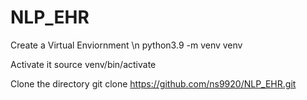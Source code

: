 # NLP_EHR

Create a Virtual Enviornment \n
python3.9 -m venv venv

Activate it 
source venv/bin/activate

Clone the directory 
git clone https://github.com/ns9920/NLP_EHR.git

